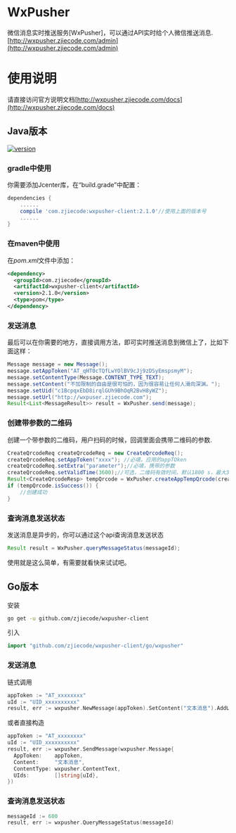 # WxPusher
微信消息实时推送服务[WxPusher]，可以通过API实时给个人微信推送消息.[http://wxpusher.zjiecode.com/admin](http://wxpusher.zjiecode.com/admin)

# 使用说明

请直接访问官方说明文档[http://wxpusher.zjiecode.com/docs](http://wxpusher.zjiecode.com/docs)

## Java版本
[ ![version](https://img.shields.io/static/v1.svg?label=version&message=2.1.0&color=brightgreen) ](https://bintray.com/zjiecode/maven/wxpusher-client/1.0.0/link)

### gradle中使用

你需要添加Jcenter库，在“build.grade”中配置：
```groovy
dependencies {
    ......
    compile 'com.zjiecode:wxpusher-client:2.1.0'//使用上面的版本号
    ......
}
```

###  在maven中使用
在*pom.xml*文件中添加：
```xml
<dependency>
  <groupId>com.zjiecode</groupId>
  <artifactId>wxpusher-client</artifactId>
  <version>2.1.0</version>
  <type>pom</type>
</dependency>
```
### 发送消息
最后可以在你需要的地方，直接调用方法，即可实时推送消息到微信上了，比如下面这样：
```java
Message message = new Message();
message.setAppToken("AT_qHT0cTQfLwYOlBV9cJj9zDSyEmspsmyM");
message.setContentType(Message.CONTENT_TYPE_TEXT);
message.setContent("不加限制的自由是很可怕的，因为很容易让任何人滑向深渊。");
message.setUid("c1BcpqxEbD8irqlGUh9BhOqR2BvH8yWZ");
message.setUrl("http://wxpuser.zjiecode.com");
Result<List<MessageResult>> result = WxPusher.send(message);
```
### 创建带参数的二维码
创建一个带参数的二维码，用户扫码的时候，回调里面会携带二维码的参数.
```java
CreateQrcodeReq createQrcodeReq = new CreateQrcodeReq();
createQrcodeReq.setAppToken("xxxx"); //必填，应用的appTOken
createQrcodeReq.setExtra("parameter");//必填，携带的参数
createQrcodeReq.setValidTime(3600);//可选，二维码有效时间，默认1800 s，最大30天，单位是s
Result<CreateQrcodeResp> tempQrcode = WxPusher.createAppTempQrcode(createQrcodeReq);
if (tempQrcode.isSuccess()) {
    //创建成功
}
```


### 查询消息发送状态
发送消息是异步的，你可以通过这个api查询消息发送状态
```java
Result result = WxPusher.queryMessageStatus(messageId);
```

使用就是这么简单，有需要就看快来试试吧。

## Go版本

安装

```sh
go get -u github.com/zjiecode/wxpusher-client
```

引入

```go
import "github.com/zjiecode/wxpusher-client/go/wxpusher"
```

### 发送消息

链式调用

```go
appToken := "AT_xxxxxxxx"
uId := "UID_xxxxxxxxxx"
result, err := wxpusher.NewMessage(appToken).SetContent("文本消息").AddUId(uId).Send()
```

或者直接构造

```go
appToken := "AT_xxxxxxxx"
uId := "UID_xxxxxxxxxx"
result, err := wxpusher.SendMessage(wxpusher.Message{
  AppToken:    appToken,
  Content:     "文本消息",
  ContentType: wxpusher.ContentText,
  UIds:        []string{uId},
})
```

### 查询消息发送状态

```go
messageId := 600
result, err := wxpusher.QueryMessageStatus(messageId)
```